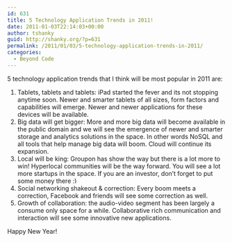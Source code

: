 ```yaml
---
id: 631
title: 5 Technology Application Trends in 2011!
date: 2011-01-03T22:14:03+00:00
author: tshanky
guid: http://shanky.org/?p=631
permalink: /2011/01/03/5-technology-application-trends-in-2011/
categories:
  - Beyond Code
---
```

5 technology application trends that I think will be most popular in 2011 are:

  1. Tablets, tablets and tablets: iPad started the fever and its not stopping anytime soon. Newer and smarter tablets of all sizes, form factors and capabilities will emerge. Newer and newer applications for these devices will be available.
  2. Big data will get bigger: More and more big data will become available in the public domain and we will see the emergence of newer and smarter storage and analytics solutions in the space. In other words NoSQL and all tools that help manage big data will boom. Cloud will continue its expansion.
  3. Local will be king: Groupon has show the way but there is a lot more to win! Hyperlocal communities will be the way forward. You will see a lot more startups in the space. If you are an investor, don&#8217;t forget to put some money there <img src="http://shanky.org/wp-includes/images/smilies/simple-smile.png" alt=":)" class="wp-smiley" style="height: 1em; max-height: 1em;" />
  4. Social networking shakeout & correction: Every boom meets a correction, Facebook and friends will see some correction as well.
  5. Growth of collaboration: the audio-video segment has been largely a consume only space for a while. Collaborative rich communication and interaction will see some innovative new applications.

Happy New Year!